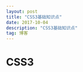 ```yaml
---
layout: post
title: "CSS3基础知识点"
date: 2017-10-04 
description: "CSS3基础知识点"
tag: 博客 
---   
```

# CSS3
